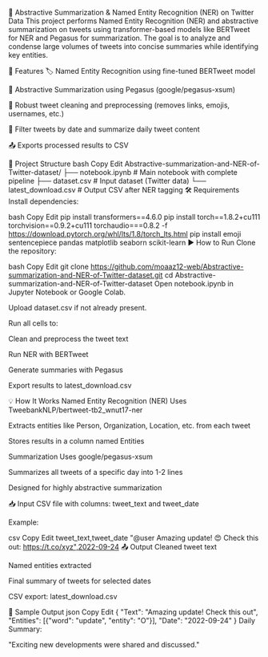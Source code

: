 🧠 Abstractive Summarization & Named Entity Recognition (NER) on Twitter Data
This project performs Named Entity Recognition (NER) and abstractive summarization on tweets using transformer-based models like BERTweet for NER and Pegasus for summarization. The goal is to analyze and condense large volumes of tweets into concise summaries while identifying key entities.

🚀 Features
🏷️ Named Entity Recognition using fine-tuned BERTweet model

📝 Abstractive Summarization using Pegasus (google/pegasus-xsum)

🧹 Robust tweet cleaning and preprocessing (removes links, emojis, usernames, etc.)

📅 Filter tweets by date and summarize daily tweet content

📤 Exports processed results to CSV

📁 Project Structure
bash
Copy
Edit
Abstractive-summarization-and-NER-of-Twitter-dataset/
├── notebook.ipynb          # Main notebook with complete pipeline
├── dataset.csv             # Input dataset (Twitter data)
└── latest_download.csv     # Output CSV after NER tagging
🛠️ Requirements
Install dependencies:

bash
Copy
Edit
pip install transformers==4.6.0
pip install torch==1.8.2+cu111 torchvision==0.9.2+cu111 torchaudio===0.8.2 -f https://download.pytorch.org/whl/lts/1.8/torch_lts.html
pip install emoji sentencepiece pandas matplotlib seaborn scikit-learn
▶️ How to Run
Clone the repository:

bash
Copy
Edit
git clone https://github.com/moaaz12-web/Abstractive-summarization-and-NER-of-Twitter-dataset.git
cd Abstractive-summarization-and-NER-of-Twitter-dataset
Open notebook.ipynb in Jupyter Notebook or Google Colab.

Upload dataset.csv if not already present.

Run all cells to:

Clean and preprocess the tweet text

Run NER with BERTweet

Generate summaries with Pegasus

Export results to latest_download.csv

💡 How It Works
Named Entity Recognition (NER)
Uses TweebankNLP/bertweet-tb2_wnut17-ner

Extracts entities like Person, Organization, Location, etc. from each tweet

Stores results in a column named Entities

Summarization
Uses google/pegasus-xsum

Summarizes all tweets of a specific day into 1-2 lines

Designed for highly abstractive summarization

📥 Input
CSV file with columns: tweet_text and tweet_date

Example:

csv
Copy
Edit
tweet_text,tweet_date
"@user Amazing update! 😍 Check this out: https://t.co/xyz",2022-09-24
📤 Output
Cleaned tweet text

Named entities extracted

Final summary of tweets for selected dates

CSV export: latest_download.csv

📌 Sample Output
json
Copy
Edit
{
  "Text": "Amazing update! Check this out",
  "Entities": [{"word": "update", "entity": "O"}],
  "Date": "2022-09-24"
}
Daily Summary:

"Exciting new developments were shared and discussed."
